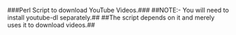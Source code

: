 ###Perl Script to download YouTube Videos.###
##NOTE:- You will need to install youtube-dl separately.##
##The script depends on it and merely uses it to download videos.##
